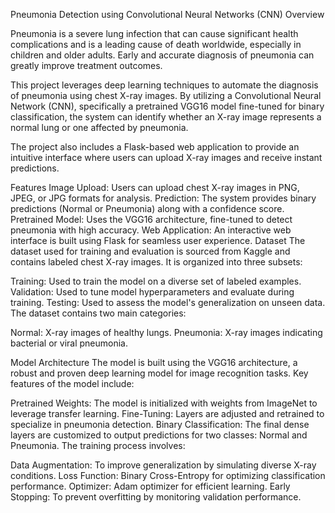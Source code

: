 Pneumonia Detection using Convolutional Neural Networks (CNN)
Overview


Pneumonia is a severe lung infection that can cause significant health complications and is a leading cause of death worldwide, especially in children and older adults. Early and accurate diagnosis of pneumonia can greatly improve treatment outcomes.

This project leverages deep learning techniques to automate the diagnosis of pneumonia using chest X-ray images. By utilizing a Convolutional Neural Network (CNN), specifically a pretrained VGG16 model fine-tuned for binary classification, the system can identify whether an X-ray image represents a normal lung or one affected by pneumonia.

The project also includes a Flask-based web application to provide an intuitive interface where users can upload X-ray images and receive instant predictions.

Features
Image Upload: Users can upload chest X-ray images in PNG, JPEG, or JPG formats for analysis.
Prediction: The system provides binary predictions (Normal or Pneumonia) along with a confidence score.
Pretrained Model: Uses the VGG16 architecture, fine-tuned to detect pneumonia with high accuracy.
Web Application: An interactive web interface is built using Flask for seamless user experience.
Dataset
The dataset used for training and evaluation is sourced from Kaggle and contains labeled chest X-ray images. It is organized into three subsets:

Training: Used to train the model on a diverse set of labeled examples.
Validation: Used to tune model hyperparameters and evaluate during training.
Testing: Used to assess the model's generalization on unseen data.
The dataset contains two main categories:

Normal: X-ray images of healthy lungs.
Pneumonia: X-ray images indicating bacterial or viral pneumonia.

Model Architecture
The model is built using the VGG16 architecture, a robust and proven deep learning model for image recognition tasks. Key features of the model include:

Pretrained Weights: The model is initialized with weights from ImageNet to leverage transfer learning.
Fine-Tuning: Layers are adjusted and retrained to specialize in pneumonia detection.
Binary Classification: The final dense layers are customized to output predictions for two classes: Normal and Pneumonia.
The training process involves:

Data Augmentation: To improve generalization by simulating diverse X-ray conditions.
Loss Function: Binary Cross-Entropy for optimizing classification performance.
Optimizer: Adam optimizer for efficient learning.
Early Stopping: To prevent overfitting by monitoring validation performance.
